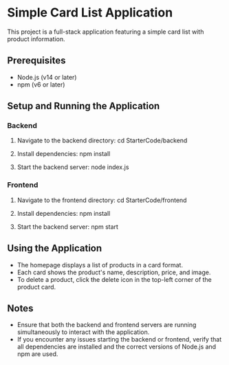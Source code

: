 # Simple Card List Application

This project is a full-stack application featuring a simple card list with product information.

## Prerequisites

- Node.js (v14 or later)
- npm (v6 or later)

## Setup and Running the Application

### Backend

1. Navigate to the backend directory: cd StarterCode/backend

2. Install dependencies: npm install

3. Start the backend server: node index.js

### Frontend

1. Navigate to the frontend directory: cd StarterCode/frontend

2. Install dependencies: npm install

3. Start the backend server: npm start

## Using the Application

- The homepage displays a list of products in a card format.
- Each card shows the product's name, description, price, and image.
- To delete a product, click the delete icon in the top-left corner of the product card.

## Notes

- Ensure that both the backend and frontend servers are running simultaneously to interact with the application.
- If you encounter any issues starting the backend or frontend, verify that all dependencies are installed and the correct versions of Node.js and npm are used.